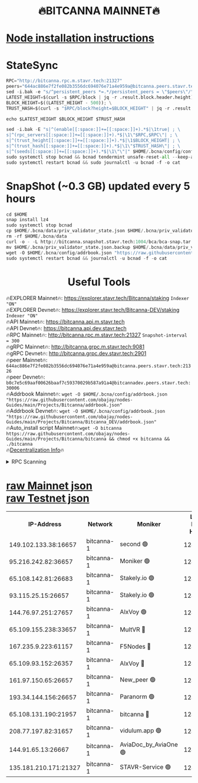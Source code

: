 <h1 align="center"> 🔥BITCANNA MAINNET🔥</h1>


[Node installation instructions](https://github.com/obajay/nodes-Guides/tree/main/Projects/Bitcanna)
=

# StateSync
```python
RPC="http://bitcanna.rpc.m.stavr.tech:21327"
peers="644ac886e7f2fe082b3556dc694076e71a4e959a@bitcanna.peers.stavr.tech:21326"
sed -i.bak -e "s/^persistent_peers *=.*/persistent_peers = \"$peers\"/" $HOME/.bcna/config/config.toml
LATEST_HEIGHT=$(curl -s $RPC/block | jq -r .result.block.header.height); \
BLOCK_HEIGHT=$((LATEST_HEIGHT - 500)); \
TRUST_HASH=$(curl -s "$RPC/block?height=$BLOCK_HEIGHT" | jq -r .result.block_id.hash)

echo $LATEST_HEIGHT $BLOCK_HEIGHT $TRUST_HASH

sed -i.bak -E "s|^(enable[[:space:]]+=[[:space:]]+).*$|\1true| ; \
s|^(rpc_servers[[:space:]]+=[[:space:]]+).*$|\1\"$RPC,$RPC\"| ; \
s|^(trust_height[[:space:]]+=[[:space:]]+).*$|\1$BLOCK_HEIGHT| ; \
s|^(trust_hash[[:space:]]+=[[:space:]]+).*$|\1\"$TRUST_HASH\"| ; \
s|^(seeds[[:space:]]+=[[:space:]]+).*$|\1\"\"|" $HOME/.bcna/config/config.toml
sudo systemctl stop bcnad && bcnad tendermint unsafe-reset-all --keep-addr-book
sudo systemctl restart bcnad && sudo journalctl -u bcnad -f -o cat
```
# SnapShot (~0.3 GB) updated every 5 hours
```python
cd $HOME
snap install lz4
sudo systemctl stop bcnad
cp $HOME/.bcna/data/priv_validator_state.json $HOME/.bcna/priv_validator_state.json.backup
rm -rf $HOME/.bcna/data
curl -o - -L http://bitcanna.snapshot.stavr.tech:1004/bca/bca-snap.tar.lz4 | lz4 -c -d - | tar -x -C $HOME/.bcna --strip-components 2
mv $HOME/.bcna/priv_validator_state.json.backup $HOME/.bcna/data/priv_validator_state.json
wget -O $HOME/.bcna/config/addrbook.json "https://raw.githubusercontent.com/obajay/nodes-Guides/main/Projects/Bitcanna/addrbook.json"
sudo systemctl restart bcnad && journalctl -u bcnad -f -o cat
```

 <h1 align="center"> Useful Tools</h1>

🔥EXPLORER Mainnet🔥:    https://explorer.stavr.tech/Bitcanna/staking          `Indexer "ON"` \
🔥EXPLORER Devnet🔥:     https://explorer.stavr.tech/Bitcanna-DEV/staking     `Indexer "ON"` \
🔥API Mainnet🔥:         https://bitcanna.api.m.stavr.tech \
🔥API Devnet🔥:          https://bitcanna.api.dev.stavr.tech \
🔥RPC Mainnet🔥:         http://bitcanna.rpc.m.stavr.tech:21327         `Snapshot-interval = 300` \
🔥gRPC Mainnet🔥:        http://bitcanna.grpc.m.stavr.tech:9081 \
🔥gRPC Devnet🔥:         http://bitcanna.grpc.dev.stavr.tech:2901 \
🔥peer Mainnet🔥:        `644ac886e7f2fe082b3556dc694076e71a4e959a@bitcanna.peers.stavr.tech:21326` \
🔥peer Devnet🔥:         `b0c7e5c69aaf00626baaf7c59370029b587a91a4@bitcannadev.peers.stavr.tech:30006` \
🔥Addrbook Mainnet🔥:    ```wget -O $HOME/.bcna/config/addrbook.json "https://raw.githubusercontent.com/obajay/nodes-Guides/main/Projects/Bitcanna/addrbook.json"``` \
🔥Addrbook Devnet🔥:    ```wget -O $HOME/.bcna/config/addrbook.json "https://raw.githubusercontent.com/obajay/nodes-Guides/main/Projects/Bitcanna/Bitcanna_DEV/addrbook.json"``` \
🔥Auto_install script Mainnet🔥:```wget -O bitcanna https://raw.githubusercontent.com/obajay/nodes-Guides/main/Projects/Bitcanna/bitcanna && chmod +x bitcanna && ./bitcanna``` \
🔥[Decentralization Info](https://github.com/obajay/StateSync-snapshots/tree/main/Projects/Bitcanna/Decentralization)🔥


<details>
<summary>RPC Scanning</summary>

<h2 align="center"> We scan nodes in real time every 4 hours. And we provide the final result of RPC endpoints.
We cannot influence the operation of these nodes in any way. </h2>


```python
If Voting Power is higher than 0 --> then the Node is a validator of the network and may be subject to attack and be a potential threat to the chain.
```
```python
We marked such validators with a red symbol
```

</details>

[raw Mainnet json](https://rpc-check.bcam.stavr.tech/bcam/rpc-bcam-result.json) \
[raw Testnet json](https://github.com/obajay/StateSync-snapshots/tree/main/Projects/Bitcanna/Rpc-Check-Testnet)
=



<table><tr><th>IP-Address</th><th>Network</th><th>Moniker</th><th>Latest Block Height</th><th>Earliest Block Height</th><th>Catching Up</th><th>Tx Index</th><th>Voting Power</th><th>Scan Time</th></tr><tr><td>149.102.133.38:16657</td><td>bitcanna-1</td><td>second 🟢</td><td>12413914</td><td>1</td><td>False</td><td>on</td><td>0</td><td>2024-02-03T05:30:19.132643915UTC</td></tr><tr><td>95.216.242.82:36657</td><td>bitcanna-1</td><td>Moniker 🟢</td><td>12413904</td><td>5776907</td><td>False</td><td>on</td><td>0</td><td>2024-02-03T05:29:15.723362797UTC</td></tr><tr><td>65.108.142.81:26683</td><td>bitcanna-1</td><td>Stakely.io 🟢</td><td>12413908</td><td>6152001</td><td>False</td><td>on</td><td>0</td><td>2024-02-03T05:29:42.095193493UTC</td></tr><tr><td>93.115.25.15:26657</td><td>bitcanna-1</td><td>Stakely.io 🟢</td><td>12413907</td><td>6520001</td><td>False</td><td>on</td><td>0</td><td>2024-02-03T05:29:35.526326037UTC</td></tr><tr><td>144.76.97.251:27657</td><td>bitcanna-1</td><td>AlxVoy 🟢</td><td>12413913</td><td>8805201</td><td>False</td><td>on</td><td>0</td><td>2024-02-03T05:30:08.485819935UTC</td></tr><tr><td>65.109.155.238:33657</td><td>bitcanna-1</td><td>MultVR 🔴</td><td>12413909</td><td>9933415</td><td>False</td><td>on</td><td>352258</td><td>2024-02-03T05:29:47.907777388UTC</td></tr><tr><td>167.235.9.223:61157</td><td>bitcanna-1</td><td>F5Nodes 🔴</td><td>12413909</td><td>12084001</td><td>False</td><td>on</td><td>570</td><td>2024-02-03T05:29:50.365724654UTC</td></tr><tr><td>65.109.93.152:26357</td><td>bitcanna-1</td><td>AlxVoy 🔴</td><td>12413915</td><td>12109301</td><td>False</td><td>on</td><td>1391765</td><td>2024-02-03T05:30:19.701095005UTC</td></tr><tr><td>161.97.150.65:26657</td><td>bitcanna-1</td><td>New_peer 🟢</td><td>12413908</td><td>12254001</td><td>False</td><td>on</td><td>0</td><td>2024-02-03T05:29:42.509074677UTC</td></tr><tr><td>193.34.144.156:26657</td><td>bitcanna-1</td><td>Paranorm 🟢</td><td>12413911</td><td>12271301</td><td>False</td><td>on</td><td>0</td><td>2024-02-03T05:29:57.275470316UTC</td></tr><tr><td>65.108.131.190:21957</td><td>bitcanna-1</td><td>bitcanna 🔴</td><td>12413911</td><td>12313911</td><td>False</td><td>on</td><td>409431</td><td>2024-02-03T05:29:56.959386125UTC</td></tr><tr><td>208.77.197.82:31657</td><td>bitcanna-1</td><td>vidulum.app 🟢</td><td>12413909</td><td>12386934</td><td>False</td><td>on</td><td>0</td><td>2024-02-03T05:29:45.441956664UTC</td></tr><tr><td>144.91.65.13:26667</td><td>bitcanna-1</td><td>AviaDoc_by_AviaOne 🟢</td><td>12413912</td><td>12409001</td><td>False</td><td>on</td><td>0</td><td>2024-02-03T05:30:05.856239808UTC</td></tr><tr><td>135.181.210.171:21327</td><td>bitcanna-1</td><td>STAVR-Service 🟢</td><td>12413913</td><td>12411001</td><td>False</td><td>on</td><td>0</td><td>2024-02-03T05:30:08.216308586UTC</td></tr></table>
